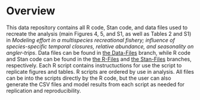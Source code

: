 # Overview
This data repository contains all R code, Stan code, and data files used to recreate the analysis (main Figures 4, 5, and S1, as well as Tables 2 and S1) in *Modeling effort in a multispecies recreational fishery; influence of species-specific temporal closures, relative abundance, and seasonality on angler-trips*.
Data files can be found in [the Data-Files](https://github.com/ChallenHymanPhD/Hyman-et-at-2024-Effort/tree/Data-Files) branch, while R code and Stan code can be found in the [the R-Files](https://github.com/ChallenHymanPhD/Hyman-et-at-2024-Effort/tree/R-files) and [the Stan-Files](https://github.com/ChallenHymanPhD/Hyman-et-at-2024-Effort/tree/Stan-files) branches, respectively. Each R script contains instructuctions for use the script to replicate figures and tables. R scripts are ordered by use in analysis. All files can be into the scripts directly by the R code, but the user can also generate the CSV files and model results from each script as needed for replication and reproducibility.


